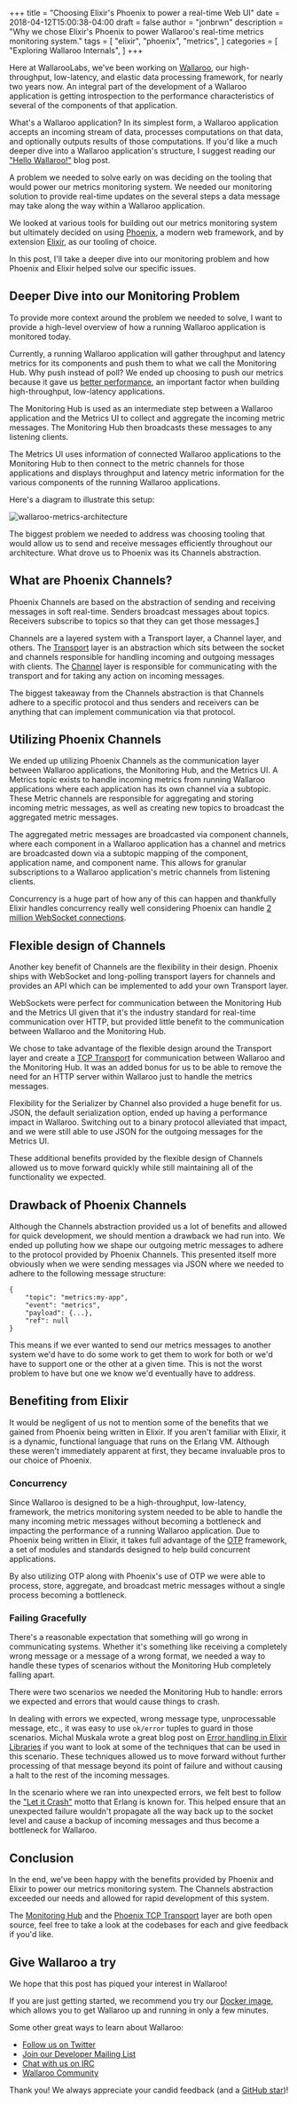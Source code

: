 +++
title = "Choosing Elixir's Phoenix to power a real-time Web UI"
date = 2018-04-12T15:00:38-04:00
draft = false
author = "jonbrwn"
description = "Why we chose Elixir's Phoenix to power Wallaroo's real-time metrics monitoring system."
tags = [
    "elixir",
    "phoenix",
    "metrics",
]
categories = [
    "Exploring Wallaroo Internals",
]
+++

Here at WallarooLabs, we've been working on [Wallaroo](https://github.com/wallaroolabs/wallaroo), our high-throughput, low-latency, and elastic data processing framework, for nearly two years now. An integral part of the development of a Wallaroo application is getting introspection to the performance characteristics of several of the components of that application.

What's a Wallaroo application? In its simplest form, a Wallaroo application accepts an incoming stream of data, processes computations on that data, and optionally outputs results of those computations. If you'd like a much deeper dive into a Wallaroo application's structure, I suggest reading our ["Hello Wallaroo!"](https://blog.wallaroolabs.com/2017/03/hello-wallaroo/) blog post.

A problem we needed to solve early on was deciding on the tooling that would power our metrics monitoring system. We needed our monitoring solution to provide real-time updates on the several steps a data message may take along the way within a Wallaroo application.

We looked at various tools for building out our metrics monitoring system but ultimately decided on using [Phoenix](http://phoenixframework.org/), a modern web framework, and by extension [Elixir](https://elixir-lang.org/), as our tooling of choice.

In this post, I'll take a deeper dive into our monitoring problem and how Phoenix and Elixir helped solve our specific issues.

## Deeper Dive into our Monitoring Problem

To provide more context around the problem we needed to solve, I want to provide a high-level overview of how a running Wallaroo application is monitored today.

Currently, a running Wallaroo application will gather throughput and latency metrics for its components and push them to what we call the Monitoring Hub. Why push instead of poll? We ended up choosing to push our metrics because it gave us [better performance](https://blog.wallaroolabs.com/2018/02/building-low-overhead-metrics-collection-for-high-performance-systems/#push-vs-poll), an important factor when building high-throughput, low-latency applications.

The Monitoring Hub is used as an intermediate step between a Wallaroo application and the Metrics UI to collect and aggregate the incoming metric messages. The Monitoring Hub then broadcasts these messages to any listening clients.

The Metrics UI uses information of connected Wallaroo applications to the Monitoring Hub to then connect to the metric channels for those applications and displays throughput and latency metric information for the various components of the running Wallaroo applications.

Here's a diagram to illustrate this setup:

![wallaroo-metrics-architecture](/images/post/choosing-phoenix-web-ui/wallaroo-metrics-architecture.png)

The biggest problem we needed to address was choosing tooling that would allow us to send and receive messages efficiently throughout our architecture. What drove us to Phoenix was its Channels abstraction.

## What are Phoenix Channels?

Phoenix Channels are based on the abstraction of sending and receiving messages in soft real-time. Senders broadcast messages about topics. Receivers subscribe to topics so that they can get those messages.[1](https://hexdocs.pm/phoenix/channels.html)

Channels are a layered system with a Transport layer, a Channel layer, and others. The [Transport](https://hexdocs.pm/phoenix/Phoenix.Socket.Transport.html) layer is an abstraction which sits between the socket and channels responsible for handling incoming and outgoing messages with clients. The [Channel](https://hexdocs.pm/phoenix/Phoenix.Channel.html) layer is responsible for communicating with the transport and for taking any action on incoming messages.

The biggest takeaway from the Channels abstraction is that Channels adhere to a specific protocol and thus senders and receivers can be anything that can implement communication via that protocol.


## Utilizing Phoenix Channels

We ended up utilizing Phoenix Channels as the communication layer between Wallaroo applications, the Monitoring Hub, and the Metrics UI. A Metrics topic exists to handle incoming metrics from running Wallaroo applications where each application has its own channel via a subtopic. These Metric channels are responsible for aggregating and storing incoming metric messages, as well as creating new topics to broadcast the aggregated metric messages.

The aggregated metric messages are broadcasted via component channels, where each component in a Wallaroo application has a channel and metrics are broadcasted down via a subtopic mapping of the component, application name, and component name. This allows for granular subscriptions to a Wallaroo application's metric channels from listening clients.

Concurrency is a huge part of how any of this can happen and thankfully Elixir handles concurrency really well considering Phoenix can handle [2 million WebSocket connections](http://phoenixframework.org/blog/the-road-to-2-million-websocket-connections).

## Flexible design of Channels

Another key benefit of Channels are the flexibility in their design. Phoenix ships with WebSocket and long-polling transport layers for channels and provides an API which can be implemented to add your own Transport layer.

WebSockets were perfect for communication between the Monitoring Hub and the Metrics UI given that it's the industry standard for real-time communication over HTTP, but provided little benefit to the communication between Wallaroo and the Monitoring Hub.

We chose to take advantage of the flexible design around the Transport layer and create a [TCP Transport](https://github.com/WallarooLabs/phoenix_tcp) for communication between Wallaroo and the Monitoring Hub. It was an added bonus for us to be able to remove the need for an HTTP server within Wallaroo just to handle the metrics messages.

Flexibility for the Serializer by Channel also provided a huge benefit for us. JSON, the default serialization option, ended up having a performance impact in Wallaroo. Switching out to a binary protocol alleviated that impact, and we were still able to use JSON for the outgoing messages for the Metrics UI.

These additional benefits provided by the flexible design of Channels allowed us to move forward quickly while still maintaining all of the functionality we expected.

## Drawback of Phoenix Channels

Although the Channels abstraction provided us a lot of benefits and allowed for quick development, we should mention a drawback we had run into. We ended up polluting how we shape our outgoing metric messages to adhere to the protocol provided by Phoenix Channels. This presented itself more obviously when we were sending messages via JSON where we needed to adhere to the following message structure:

```
{
    "topic": "metrics:my-app",
    "event": "metrics",
    "payload": {...},
    "ref": null
}
```

This means if we ever wanted to send our metrics messages to another system we'd have to do some work to get them to work for both or we'd have to support one or the other at a given time.
This is not the worst problem to have but one we know we'd eventually have to address.

## Benefiting from Elixir

It would be negligent of us not to mention some of the benefits that we gained from Phoenix being written in Elixir. If you aren't familiar with Elixir, it is a dynamic, functional language that runs on the Erlang VM. Although these weren't immediately apparent at first, they became invaluable pros to our choice of Phoenix.

### Concurrency

Since Wallaroo is designed to be a high-throughput, low-latency, framework, the metrics monitoring system needed to be able to handle the many incoming metric messages without becoming a bottleneck and impacting the performance of a running Wallaroo application. Due to Phoenix being written in Elixir, it takes full advantage of the [OTP](http://learnyousomeerlang.com/what-is-otp) framework, a set of modules and standards designed to help build concurrent applications.

By also utilizing OTP along with Phoenix's use of OTP we were able to process, store, aggregate, and broadcast metric messages without a single process becoming a bottleneck.

### Failing Gracefully

There's a reasonable expectation that something will go wrong in communicating systems. Whether it's something like receiving a completely wrong message or a message of a wrong format, we needed a way to handle these types of scenarios without the Monitoring Hub completely falling apart.

There were two scenarios we needed the Monitoring Hub to handle: errors we expected and errors that would cause things to crash.

In dealing with errors we expected, wrong message type, unprocessable message, etc., it was easy to use `ok/error` tuples to guard in those scenarios. Michal Muskala wrote a great blog post on [Error handling in Elixir Libraries](http://michal.muskala.eu/2017/02/10/error-handling-in-elixir-libraries.html) if you want to look at some of the techniques that can be used in this scenario. These techniques allowed us to move forward without further processing of that message beyond its point of failure and without causing a halt to the rest of the incoming messages.

In the scenario where we ran into unexpected errors, we felt best to follow the ["Let it Crash"](http://verraes.net/2014/12/erlang-let-it-crash/) motto that Erlang is known for. This helped ensure that an unexpected failure wouldn't propagate all the way back up to the socket level and cause a backup of incoming messages and thus become a bottleneck for Wallaroo.

## Conclusion

In the end, we've been happy with the benefits provided by Phoenix and Elixir to power our metrics monitoring system. The Channels abstraction exceeded our needs and allowed for rapid development of this system.

The [Monitoring Hub](https://github.com/WallarooLabs/wallaroo/tree/master/monitoring_hub) and the [Phoenix TCP Transport](https://github.com/WallarooLabs/phoenix_tcp) layer are both open source, feel free to take a look at the codebases for each and give feedback if you'd like.

## Give Wallaroo a try

We hope that this post has piqued your interest in Wallaroo!

If you are just getting started, we recommend you try our [Docker image](https://docs.wallaroolabs.com/book/getting-started/docker-setup.html), which allows you to get Wallaroo up and running in only a few minutes.

Some other great ways to learn about Wallaroo:

* [Follow us on Twitter](https://twitter.com/wallaroolabs)
* [Join our Developer Mailing List](https://groups.io/g/wallaroo)
* [Chat with us on IRC](https://webchat.freenode.net/?channels=#wallaroo)
* [Wallaroo Community](https://www.wallaroolabs.com/community)

Thank you! We always appreciate your candid feedback (and a [GitHub star](https://github.com/WallarooLabs/wallaroo))!


